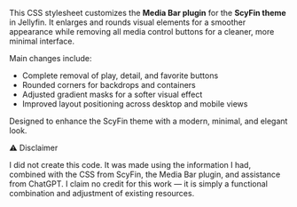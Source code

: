 This CSS stylesheet customizes the **Media Bar plugin** for the **ScyFin theme** in Jellyfin.
It enlarges and rounds visual elements for a smoother appearance while removing all media control buttons for a cleaner, more minimal interface.

Main changes include:

* Complete removal of play, detail, and favorite buttons
* Rounded corners for backdrops and containers
* Adjusted gradient masks for a softer visual effect
* Improved layout positioning across desktop and mobile views

Designed to enhance the ScyFin theme with a modern, minimal, and elegant look.

⚠️ Disclaimer

I did not create this code.
It was made using the information I had, combined with the CSS from ScyFin, the Media Bar plugin, and assistance from ChatGPT.
I claim no credit for this work — it is simply a functional combination and adjustment of existing resources.
